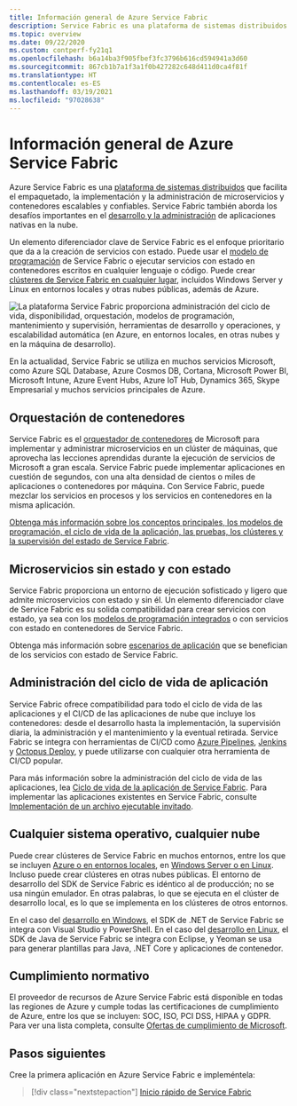 ```yaml
---
title: Información general de Azure Service Fabric
description: Service Fabric es una plataforma de sistemas distribuidos para crear microservicios escalables, confiables y fáciles de administrar.
ms.topic: overview
ms.date: 09/22/2020
ms.custom: contperf-fy21q1
ms.openlocfilehash: b6a14ba3f905fbef3fc3796b616cd594941a3d60
ms.sourcegitcommit: 867cb1b7a1f3a1f0b427282c648d411d0ca4f81f
ms.translationtype: HT
ms.contentlocale: es-ES
ms.lasthandoff: 03/19/2021
ms.locfileid: "97028638"
---
```

# <a name="overview-of-azure-service-fabric"></a>Información general de Azure Service Fabric

Azure Service Fabric es una [plataforma de sistemas distribuidos](#container-orchestration) que facilita el empaquetado, la implementación y la administración de microservicios y contenedores escalables y confiables. Service Fabric también aborda los desafíos importantes en el [desarrollo y la administración](#application-lifecycle-management) de aplicaciones nativas en la nube.

Un elemento diferenciador clave de Service Fabric es el enfoque prioritario que da a la creación de servicios con estado. Puede usar el [modelo de programación](#stateless-and-stateful-microservices) de Service Fabric o ejecutar servicios con estado en contenedores escritos en cualquier lenguaje o código. Puede crear [clústeres de Service Fabric en cualquier lugar](#any-os-any-cloud), incluidos Windows Server y Linux en entornos locales y otras nubes públicas, además de Azure.

![La plataforma Service Fabric proporciona administración del ciclo de vida, disponibilidad, orquestación, modelos de programación, mantenimiento y supervisión, herramientas de desarrollo y operaciones, y escalabilidad automática (en Azure, en entornos locales, en otras nubes y en la máquina de desarrollo).][Image1]

En la actualidad, Service Fabric se utiliza en muchos servicios Microsoft, como Azure SQL Database, Azure Cosmos DB, Cortana, Microsoft Power BI, Microsoft Intune, Azure Event Hubs, Azure IoT Hub, Dynamics 365, Skype Empresarial y muchos servicios principales de Azure.

## <a name="container-orchestration"></a>Orquestación de contenedores

Service Fabric es el [orquestador de contenedores](service-fabric-cluster-resource-manager-introduction.md) de Microsoft para implementar y administrar microservicios en un clúster de máquinas, que aprovecha las lecciones aprendidas durante la ejecución de servicios de Microsoft a gran escala. Service Fabric puede implementar aplicaciones en cuestión de segundos, con una alta densidad de cientos o miles de aplicaciones o contenedores por máquina. Con Service Fabric, puede mezclar los servicios en procesos y los servicios en contenedores en la misma aplicación.

[Obtenga más información sobre los conceptos principales, los modelos de programación, el ciclo de vida de la aplicación, las pruebas, los clústeres y la supervisión del estado de Service Fabric](service-fabric-content-roadmap.md).

## <a name="stateless-and-stateful-microservices"></a>Microservicios sin estado y con estado

Service Fabric proporciona un entorno de ejecución sofisticado y ligero que admite microservicios con estado y sin él. Un elemento diferenciador clave de Service Fabric es su solida compatibilidad para crear servicios con estado, ya sea con los [modelos de programación integrados](service-fabric-choose-framework.md) o con servicios con estado en contenedores de Service Fabric.

Obtenga más información sobre [escenarios de aplicación](service-fabric-application-scenarios.md) que se benefician de los servicios con estado de Service Fabric.

## <a name="application-lifecycle-management"></a>Administración del ciclo de vida de aplicación

Service Fabric ofrece compatibilidad para todo el ciclo de vida de las aplicaciones y el CI/CD de las aplicaciones de nube que incluye los contenedores: desde el desarrollo hasta la implementación, la supervisión diaria, la administración y el mantenimiento y la eventual retirada. Service Fabric se integra con herramientas de CI/CD como [Azure Pipelines](https://www.visualstudio.com/team-services/), [Jenkins](https://jenkins.io/index.html) y [Octopus Deploy](https://octopus.com/), y puede utilizarse con cualquier otra herramienta de CI/CD popular.

Para más información sobre la administración del ciclo de vida de las aplicaciones, lea [Ciclo de vida de la aplicación de Service Fabric](service-fabric-application-lifecycle.md). Para implementar las aplicaciones existentes en Service Fabric, consulte [Implementación de un archivo ejecutable invitado](service-fabric-deploy-existing-app.md).

## <a name="any-os-any-cloud"></a>Cualquier sistema operativo, cualquier nube

Puede crear clústeres de Service Fabric en muchos entornos, entre los que se incluyen [Azure o en entornos locales](service-fabric-deploy-anywhere.md), en [Windows Server o en Linux](service-fabric-linux-windows-differences.md). Incluso puede crear clústeres en otras nubes públicas. El entorno de desarrollo del SDK de Service Fabric es idéntico al de producción; no se usa ningún emulador. En otras palabras, lo que se ejecuta en el clúster de desarrollo local, es lo que se implementa en los clústeres de otros entornos.

En el caso del [desarrollo en Windows](service-fabric-get-started.md), el SDK de .NET de Service Fabric se integra con Visual Studio y PowerShell. En el caso del [desarrollo en Linux](service-fabric-get-started-linux.md), el SDK de Java de Service Fabric se integra con Eclipse, y Yeoman se usa para generar plantillas para Java, .NET Core y aplicaciones de contenedor.

## <a name="compliance"></a>Cumplimiento normativo

El proveedor de recursos de Azure Service Fabric está disponible en todas las regiones de Azure y cumple todas las certificaciones de cumplimiento de Azure, entre los que se incluyen: SOC, ISO, PCI DSS, HIPAA y GDPR. Para ver una lista completa, consulte [Ofertas de cumplimiento de Microsoft](https://www.microsoft.com/trustcenter/compliance/complianceofferings).

## <a name="next-steps"></a>Pasos siguientes

Cree la primera aplicación en Azure Service Fabric e impleméntela:

> [!div class="nextstepaction"]
> [Inicio rápido de Service Fabric][sf-quickstart]

[Image1]: media/service-fabric-overview/Service-Fabric-Overview.png
[sf-quickstart]: ./service-fabric-quickstart-dotnet.md
